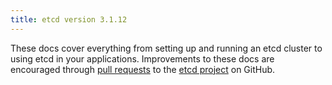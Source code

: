 ```yaml
---
title: etcd version 3.1.12
---
```


These docs cover everything from setting up and running an etcd cluster to using etcd in your applications. Improvements to these docs are encouraged through [pull requests](https://help.github.com/en/articles/about-pull-requests) to the [etcd project](https://github.com/etcd-io/etcd) on GitHub.